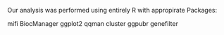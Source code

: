 Our analysis was performed using entirely R with appropirate Packages:

mifi
BiocManager 
ggplot2
qqman
cluster
ggpubr
genefilter
